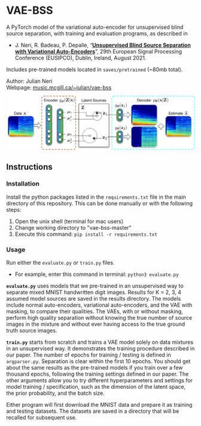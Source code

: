 # VAE-BSS
  
A PyTorch model of the variational auto-encoder for unsupervised blind source separation, with training and evaluation programs, as described in

* J. Neri, R. Badeau, P. Depalle, “[**Unsupervised Blind Source Separation with Variational Auto-Encoders**](https://www.music.mcgill.ca/~julian/wp-content/uploads/2021/06/2021_eusipco_vae_bss_neri.pdf)”, 29th European Signal Processing Conference (EUSIPCO), Dublin, Ireland, August 2021.

Includes pre-trained models located in `saves/pretrained` (~80mb total).

Author: Julian Neri  
Webpage: [music.mcgill.ca/~julian/vae-bss](https://www.music.mcgill.ca/~julian/vae-bss)

![Alt text](docs/imgs/vae-bss-diagram.png?raw=true "Title")

## Instructions

### Installation

Install the python packages listed in the `requirements.txt` file in the main directory of this repository.
This can be done manually or with the following steps:

1. Open the unix shell (terminal for mac users)
2. Change working directory to "vae-bss-master"
3. Execute this command: `pip install -r requirements.txt`

### Usage

Run either the `evaluate.py` or `train.py` files.
* For example, enter this command in terminal: `python3 evaluate.py`

**`evaluate.py`** uses models that we pre-trained in an unsupervised way to separate mixed MNIST handwritten digit images.
Results for K = 2, 3, 4 assumed model sources are saved in the results directory. The models include normal auto-encoders, variational auto-encoders, and the VAE with masking, to compare their qualities. The VAEs, with or without masking, perform high quality separation without knowing the true number of source images in the mixture and without ever having access to the true ground truth source images. 

**`train.py`** starts from scratch and trains a VAE model solely on data mixtures in an unsupervised way. It demonstrates the training procedure described in our paper. The number of epochs for training / testing is defined in `argparser.py`. Separation is clear within the first 10 epochs. You should get about the same results as the pre-trained models if you train over a few thousand epochs, following the training settings defined in our paper. The other arguments allow you to try different hyperparameters and settings for model training / specification, such as the dimension of the latent space, the prior probability, and the batch size.

Either program will first download the MNIST data and prepare it as training and testing datasets. The datasets are saved in a directory that will be recalled for subsequent use.
